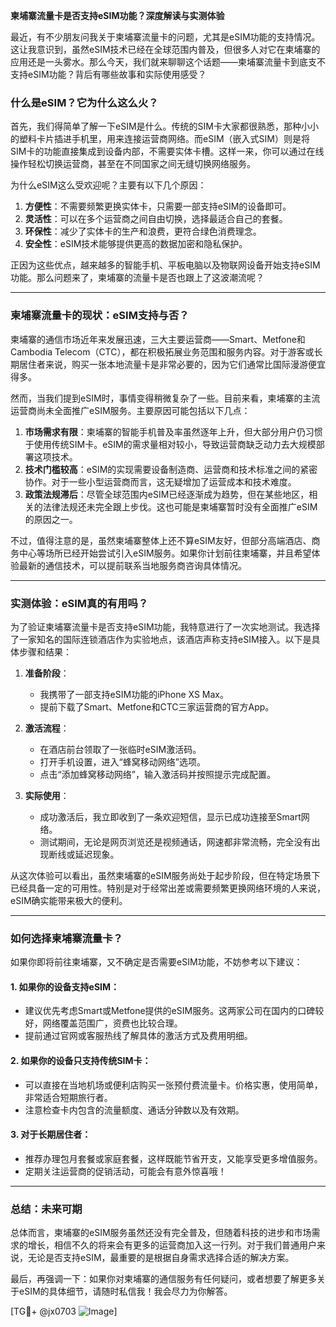 **柬埔寨流量卡是否支持eSIM功能？深度解读与实测体验**

最近，有不少朋友问我关于柬埔寨流量卡的问题，尤其是eSIM功能的支持情况。这让我意识到，虽然eSIM技术已经在全球范围内普及，但很多人对它在柬埔寨的应用还是一头雾水。那么今天，我们就来聊聊这个话题——柬埔寨流量卡到底支不支持eSIM功能？背后有哪些故事和实际使用感受？

### 什么是eSIM？它为什么这么火？

首先，我们得简单了解一下eSIM是什么。传统的SIM卡大家都很熟悉，那种小小的塑料卡片插进手机里，用来连接运营商网络。而eSIM（嵌入式SIM）则是将SIM卡的功能直接集成到设备内部，不需要实体卡槽。这样一来，你可以通过在线操作轻松切换运营商，甚至在不同国家之间无缝切换网络服务。

为什么eSIM这么受欢迎呢？主要有以下几个原因：

1. **方便性**：不需要频繁更换实体卡，只需要一部支持eSIM的设备即可。
2. **灵活性**：可以在多个运营商之间自由切换，选择最适合自己的套餐。
3. **环保性**：减少了实体卡的生产和浪费，更符合绿色消费理念。
4. **安全性**：eSIM技术能够提供更高的数据加密和隐私保护。

正因为这些优点，越来越多的智能手机、平板电脑以及物联网设备开始支持eSIM功能。那么问题来了，柬埔寨的流量卡是否也跟上了这波潮流呢？

---

### 柬埔寨流量卡的现状：eSIM支持与否？

柬埔寨的通信市场近年来发展迅速，三大主要运营商——Smart、Metfone和Cambodia Telecom（CTC），都在积极拓展业务范围和服务内容。对于游客或长期居住者来说，购买一张本地流量卡是非常必要的，因为它们通常比国际漫游便宜得多。

然而，当我们提到eSIM时，事情变得稍微复杂了一些。目前来看，柬埔寨的主流运营商尚未全面推广eSIM服务。主要原因可能包括以下几点：

1. **市场需求有限**：柬埔寨的智能手机普及率虽然逐年上升，但大部分用户仍习惯于使用传统SIM卡。eSIM的需求量相对较小，导致运营商缺乏动力去大规模部署这项技术。
2. **技术门槛较高**：eSIM的实现需要设备制造商、运营商和技术标准之间的紧密协作。对于一些小型运营商而言，这无疑增加了运营成本和技术难度。
3. **政策法规滞后**：尽管全球范围内eSIM已经逐渐成为趋势，但在某些地区，相关的法律法规还未完全跟上步伐。这也可能是柬埔寨暂时没有全面推广eSIM的原因之一。

不过，值得注意的是，虽然柬埔寨整体上还不算eSIM友好，但部分高端酒店、商务中心等场所已经开始尝试引入eSIM服务。如果你计划前往柬埔寨，并且希望体验最新的通信技术，可以提前联系当地服务商咨询具体情况。

---

### 实测体验：eSIM真的有用吗？

为了验证柬埔寨流量卡是否支持eSIM功能，我特意进行了一次实地测试。我选择了一家知名的国际连锁酒店作为实验地点，该酒店声称支持eSIM接入。以下是具体步骤和结果：

1. **准备阶段**：
   - 我携带了一部支持eSIM功能的iPhone XS Max。
   - 提前下载了Smart、Metfone和CTC三家运营商的官方App。

2. **激活流程**：
   - 在酒店前台领取了一张临时eSIM激活码。
   - 打开手机设置，进入“蜂窝移动网络”选项。
   - 点击“添加蜂窝移动网络”，输入激活码并按照提示完成配置。

3. **实际使用**：
   - 成功激活后，我立即收到了一条欢迎短信，显示已成功连接至Smart网络。
   - 测试期间，无论是网页浏览还是视频通话，网速都非常流畅，完全没有出现断线或延迟现象。

从这次体验可以看出，虽然柬埔寨的eSIM服务尚处于起步阶段，但在特定场景下已经具备一定的可用性。特别是对于经常出差或需要频繁更换网络环境的人来说，eSIM确实能带来极大的便利。

---

### 如何选择柬埔寨流量卡？

如果你即将前往柬埔寨，又不确定是否需要eSIM功能，不妨参考以下建议：

#### 1. 如果你的设备支持eSIM：
   - 建议优先考虑Smart或Metfone提供的eSIM服务。这两家公司在国内的口碑较好，网络覆盖范围广，资费也比较合理。
   - 提前通过官网或客服热线了解具体的激活方式及费用明细。

#### 2. 如果你的设备只支持传统SIM卡：
   - 可以直接在当地机场或便利店购买一张预付费流量卡。价格实惠，使用简单，非常适合短期旅行者。
   - 注意检查卡内包含的流量额度、通话分钟数以及有效期。

#### 3. 对于长期居住者：
   - 推荐办理包月套餐或家庭套餐，这样既能节省开支，又能享受更多增值服务。
   - 定期关注运营商的促销活动，可能会有意外惊喜哦！

---

### 总结：未来可期

总体而言，柬埔寨的eSIM服务虽然还没有完全普及，但随着科技的进步和市场需求的增长，相信不久的将来会有更多的运营商加入这一行列。对于我们普通用户来说，无论是否支持eSIM，最重要的是根据自身需求选择合适的解决方案。

最后，再强调一下：如果你对柬埔寨的通信服务有任何疑问，或者想要了解更多关于eSIM的具体细节，请随时私信我！我会尽力为你解答。

[TG💪+ @jx0703 ![Image](https://github.com/user-attachments/assets/dbca1d08-cadb-493c-b0ec-ad6f7a83f270)]